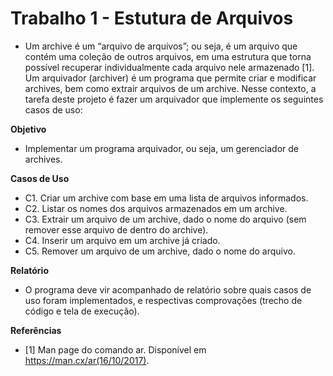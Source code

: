 # Trabalho 1 - Estutura de Arquivos
- Um archive é um “arquivo de arquivos”; ou seja, é um arquivo que contém uma coleção de outros arquivos, em uma estrutura que torna possível recuperar individualmente cada arquivo nele armazenado [1]. Um arquivador (archiver) é um programa que permite criar e modificar archives, bem como extrair arquivos de um archive.
Nesse contexto, a tarefa deste projeto é fazer um arquivador que implemente os seguintes casos de uso:

**Objetivo**
- Implementar um programa arquivador, ou seja, um gerenciador de 
archives.

**Casos de Uso**
- C1. Criar um archive com base em uma lista de arquivos informados.
- C2. Listar os nomes dos arquivos armazenados em um archive.
- C3. Extrair um arquivo de um archive, dado o nome do arquivo (sem remover esse arquivo de dentro do archive).
- C4. Inserir um arquivo em um archive já criado.
- C5. Remover um arquivo de um archive, dado o nome do arquivo.

**Relatório**
- O programa deve vir acompanhado de relatório sobre quais casos de uso foram implementados, e
respectivas comprovações (trecho de código e tela de execução).

**Referências**
- [1] Man page do comando ar. Disponível em https://man.cx/ar(16/10/2017).
